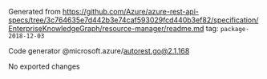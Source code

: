 Generated from https://github.com/Azure/azure-rest-api-specs/tree/3c764635e7d442b3e74caf593029fcd440b3ef82/specification/EnterpriseKnowledgeGraph/resource-manager/readme.md tag: `package-2018-12-03`

Code generator @microsoft.azure/autorest.go@2.1.168

No exported changes